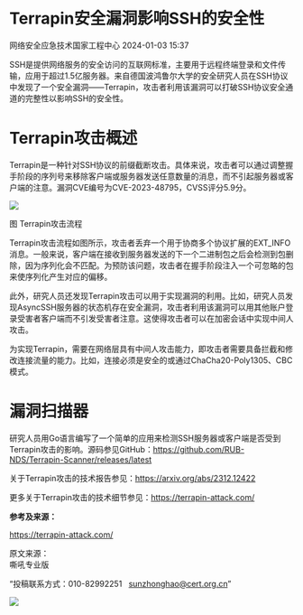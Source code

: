 #  Terrapin安全漏洞影响SSH的安全性   
 网络安全应急技术国家工程中心   2024-01-03 15:37  
  
SSH是提供网络服务的安全访问的互联网标准，主要用于远程终端登录和文件传输，应用于超过1.5亿服务器。来自德国波鸿鲁尔大学的安全研究人员在SSH协议中发现了一个安全漏洞——Terrapin，攻击者利用该漏洞可以打破SSH协议安全通道的完整性以影响SSH的安全性。  
# Terrapin攻击概述  
  
Terrapin是一种针对SSH协议的前缀截断攻击。具体来说，攻击者可以通过调整握手阶段的序列号来移除客户端或服务器发送任意数量的消息，而不引起服务器或客户端的注意。漏洞CVE编号为CVE-2023-48795，CVSS评分5.9分。  
  
![](https://mmbiz.qpic.cn/sz_mmbiz_png/wpkib3J60o2ibRKxQTO3SfnK2DvsNCt1bFlBFsXib4l0hhVbCTWIsq07IpXEZWrVp5wzL8cUYa61zOXGPqd6cAprw/640?wx_fmt=png&from=appmsg&wxfrom=5&wx_lazy=1&wx_co=1 "")  
  
图 Terrapin攻击流程  
  
Terrapin攻击流程如图所示，攻击者丢弃一个用于协商多个协议扩展的EXT_INFO消息。一般来说，客户端在接收到服务器发送的下一个二进制包之后会检测到包删除，因为序列化会不匹配。为预防该问题，攻击者在握手阶段注入一个可忽略的包来使序列化产生对应的偏移。  
  
此外，研究人员还发现Terrapin攻击可以用于实现漏洞的利用。比如，研究人员发现AsyncSSH服务器的状态机存在安全漏洞，攻击者利用该漏洞可以用其他账户登录受害者客户端而不引发受害者注意。这使得攻击者可以在加密会话中实现中间人攻击。  
  
为实现Terrapin，需要在网络层具有中间人攻击能力，即攻击者需要具备拦截和修改连接流量的能力。比如，连接必须是安全的或通过ChaCha20-Poly1305、CBC模式。  
# 漏洞扫描器  
  
研究人员用Go语言编写了一个简单的应用来检测SSH服务器或客户端是否受到Terrapin攻击的影响。源码参见GitHub：https://github.com/RUB-NDS/Terrapin-Scanner/releases/latest  
  
关于Terrapin攻击的技术报告参见：https://arxiv.org/abs/2312.12422  
  
更多关于Terrapin攻击的技术细节参见：https://terrapin-attack.com/  
  
**参考及来源：**  
  
https://terrapin-attack.com/  
  
  
  
原文来源：  
嘶吼专业版  
  
“投稿联系方式：010-82992251   sunzhonghao@cert.org.cn”  
  
![](https://mmbiz.qpic.cn/mmbiz_jpg/GoUrACT176n1NvL0JsVSB8lNDX2FCGZjW0HGfDVnFao65ic4fx6Rv4qylYEAbia4AU3V2Zz801UlicBcLeZ6gS6tg/640?wx_fmt=jpeg&wxfrom=5&wx_lazy=1&wx_co=1 "")  
  
